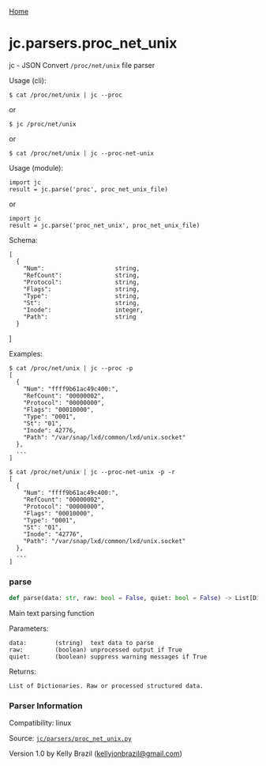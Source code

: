 [Home](https://kellyjonbrazil.github.io/jc/)
<a id="jc.parsers.proc_net_unix"></a>

# jc.parsers.proc_net_unix

jc - JSON Convert `/proc/net/unix` file parser

Usage (cli):

    $ cat /proc/net/unix | jc --proc

or

    $ jc /proc/net/unix

or

    $ cat /proc/net/unix | jc --proc-net-unix

Usage (module):

    import jc
    result = jc.parse('proc', proc_net_unix_file)

or

    import jc
    result = jc.parse('proc_net_unix', proc_net_unix_file)

Schema:

    [
      {
        "Num":                    string,
        "RefCount":               string,
        "Protocol":               string,
        "Flags":                  string,
        "Type":                   string,
        "St":                     string,
        "Inode":                  integer,
        "Path":                   string
      }
  ]

Examples:

    $ cat /proc/net/unix | jc --proc -p
    [
      {
        "Num": "ffff9b61ac49c400:",
        "RefCount": "00000002",
        "Protocol": "00000000",
        "Flags": "00010000",
        "Type": "0001",
        "St": "01",
        "Inode": 42776,
        "Path": "/var/snap/lxd/common/lxd/unix.socket"
      },
      ...
    ]

    $ cat /proc/net/unix | jc --proc-net-unix -p -r
    [
      {
        "Num": "ffff9b61ac49c400:",
        "RefCount": "00000002",
        "Protocol": "00000000",
        "Flags": "00010000",
        "Type": "0001",
        "St": "01",
        "Inode": "42776",
        "Path": "/var/snap/lxd/common/lxd/unix.socket"
      },
      ...
    ]

<a id="jc.parsers.proc_net_unix.parse"></a>

### parse

```python
def parse(data: str, raw: bool = False, quiet: bool = False) -> List[Dict]
```

Main text parsing function

Parameters:

    data:        (string)  text data to parse
    raw:         (boolean) unprocessed output if True
    quiet:       (boolean) suppress warning messages if True

Returns:

    List of Dictionaries. Raw or processed structured data.

### Parser Information
Compatibility:  linux

Source: [`jc/parsers/proc_net_unix.py`](https://github.com/kellyjonbrazil/jc/blob/master/jc/parsers/proc_net_unix.py)

Version 1.0 by Kelly Brazil (kellyjonbrazil@gmail.com)
